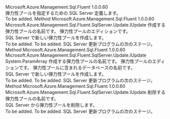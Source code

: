 <Type Name="IWithElasticPool" FullName="Microsoft.Azure.Management.Sql.Fluent.SqlServer.Update.IWithElasticPool">
  <TypeSignature Language="C#" Value="public interface IWithElasticPool" />
  <TypeSignature Language="ILAsm" Value=".class public interface auto ansi abstract IWithElasticPool" />
  <TypeSignature Language="DocId" Value="T:Microsoft.Azure.Management.Sql.Fluent.SqlServer.Update.IWithElasticPool" />
  <TypeSignature Language="VB.NET" Value="Public Interface IWithElasticPool" />
  <TypeSignature Language="F#" Value="type IWithElasticPool = interface" />
  <AssemblyInfo>
    <AssemblyName>Microsoft.Azure.Management.Sql.Fluent</AssemblyName>
    <AssemblyVersion>1.0.0.60</AssemblyVersion>
  </AssemblyInfo>
  <Interfaces />
  <Docs>
    <summary>
            弾力性プールを指定するための SQL Server 定義します。
            </summary>
    <remarks>To be added.</remarks>
  </Docs>
  <Members>
    <Member MemberName="WithNewElasticPool">
      <MemberSignature Language="C#" Value="public Microsoft.Azure.Management.Sql.Fluent.SqlServer.Update.IUpdate WithNewElasticPool (string elasticPoolName, string elasticPoolEdition);" />
      <MemberSignature Language="ILAsm" Value=".method public hidebysig newslot virtual instance class Microsoft.Azure.Management.Sql.Fluent.SqlServer.Update.IUpdate WithNewElasticPool(string elasticPoolName, string elasticPoolEdition) cil managed" />
      <MemberSignature Language="DocId" Value="M:Microsoft.Azure.Management.Sql.Fluent.SqlServer.Update.IWithElasticPool.WithNewElasticPool(System.String,System.String)" />
      <MemberSignature Language="VB.NET" Value="Public Function WithNewElasticPool (elasticPoolName As String, elasticPoolEdition As String) As IUpdate" />
      <MemberSignature Language="F#" Value="abstract member WithNewElasticPool : string * string -&gt; Microsoft.Azure.Management.Sql.Fluent.SqlServer.Update.IUpdate" Usage="iWithElasticPool.WithNewElasticPool (elasticPoolName, elasticPoolEdition)" />
      <MemberType>Method</MemberType>
      <AssemblyInfo>
        <AssemblyName>Microsoft.Azure.Management.Sql.Fluent</AssemblyName>
        <AssemblyVersion>1.0.0.60</AssemblyVersion>
      </AssemblyInfo>
      <ReturnValue>
        <ReturnType>Microsoft.Azure.Management.Sql.Fluent.SqlServer.Update.IUpdate</ReturnType>
      </ReturnValue>
      <Parameters>
        <Parameter Name="elasticPoolName" Type="System.String" />
        <Parameter Name="elasticPoolEdition" Type="System.String" />
      </Parameters>
      <Docs>
        <param name="elasticPoolName">作成する弾力性プールの名前です。</param>
        <param name="elasticPoolEdition">弾力性プールのエディションです。</param>
        <summary>
            SQL Server で新しい弾力性プールを作成します。
            </summary>
        <returns>To be added.</returns>
        <remarks>To be added.</remarks>
        <return>SQL Server 更新プログラムの次のステージ。</return>
      </Docs>
    </Member>
    <Member MemberName="WithNewElasticPool">
      <MemberSignature Language="C#" Value="public Microsoft.Azure.Management.Sql.Fluent.SqlServer.Update.IUpdate WithNewElasticPool (string elasticPoolName, string elasticPoolEdition, params string[] databaseNames);" />
      <MemberSignature Language="ILAsm" Value=".method public hidebysig newslot virtual instance class Microsoft.Azure.Management.Sql.Fluent.SqlServer.Update.IUpdate WithNewElasticPool(string elasticPoolName, string elasticPoolEdition, string[] databaseNames) cil managed" />
      <MemberSignature Language="DocId" Value="M:Microsoft.Azure.Management.Sql.Fluent.SqlServer.Update.IWithElasticPool.WithNewElasticPool(System.String,System.String,System.String[])" />
      <MemberSignature Language="VB.NET" Value="Public Function WithNewElasticPool (elasticPoolName As String, elasticPoolEdition As String, ParamArray databaseNames As String()) As IUpdate" />
      <MemberSignature Language="F#" Value="abstract member WithNewElasticPool : string * string * string[] -&gt; Microsoft.Azure.Management.Sql.Fluent.SqlServer.Update.IUpdate" Usage="iWithElasticPool.WithNewElasticPool (elasticPoolName, elasticPoolEdition, databaseNames)" />
      <MemberType>Method</MemberType>
      <AssemblyInfo>
        <AssemblyName>Microsoft.Azure.Management.Sql.Fluent</AssemblyName>
        <AssemblyVersion>1.0.0.60</AssemblyVersion>
      </AssemblyInfo>
      <ReturnValue>
        <ReturnType>Microsoft.Azure.Management.Sql.Fluent.SqlServer.Update.IUpdate</ReturnType>
      </ReturnValue>
      <Parameters>
        <Parameter Name="elasticPoolName" Type="System.String" />
        <Parameter Name="elasticPoolEdition" Type="System.String" />
        <Parameter Name="databaseNames" Type="System.String[]">
          <Attributes>
            <Attribute>
              <AttributeName>System.ParamArray</AttributeName>
            </Attribute>
          </Attributes>
        </Parameter>
      </Parameters>
      <Docs>
        <param name="elasticPoolName">作成する弾力性プールの名前です。</param>
        <param name="elasticPoolEdition">弾力性プールのエディションです。</param>
        <param name="databaseNames">弾力性プールに含まれるデータベースの名前です。</param>
        <summary>
            SQL Server で新しい弾力性プールを作成します。
            </summary>
        <returns>To be added.</returns>
        <remarks>To be added.</remarks>
        <return>SQL Server 更新プログラムの次のステージ。</return>
      </Docs>
    </Member>
    <Member MemberName="WithoutElasticPool">
      <MemberSignature Language="C#" Value="public Microsoft.Azure.Management.Sql.Fluent.SqlServer.Update.IUpdate WithoutElasticPool (string elasticPoolName);" />
      <MemberSignature Language="ILAsm" Value=".method public hidebysig newslot virtual instance class Microsoft.Azure.Management.Sql.Fluent.SqlServer.Update.IUpdate WithoutElasticPool(string elasticPoolName) cil managed" />
      <MemberSignature Language="DocId" Value="M:Microsoft.Azure.Management.Sql.Fluent.SqlServer.Update.IWithElasticPool.WithoutElasticPool(System.String)" />
      <MemberSignature Language="VB.NET" Value="Public Function WithoutElasticPool (elasticPoolName As String) As IUpdate" />
      <MemberSignature Language="F#" Value="abstract member WithoutElasticPool : string -&gt; Microsoft.Azure.Management.Sql.Fluent.SqlServer.Update.IUpdate" Usage="iWithElasticPool.WithoutElasticPool elasticPoolName" />
      <MemberType>Method</MemberType>
      <AssemblyInfo>
        <AssemblyName>Microsoft.Azure.Management.Sql.Fluent</AssemblyName>
        <AssemblyVersion>1.0.0.60</AssemblyVersion>
      </AssemblyInfo>
      <ReturnValue>
        <ReturnType>Microsoft.Azure.Management.Sql.Fluent.SqlServer.Update.IUpdate</ReturnType>
      </ReturnValue>
      <Parameters>
        <Parameter Name="elasticPoolName" Type="System.String" />
      </Parameters>
      <Docs>
        <param name="elasticPoolName">削除する弾力性プールの名前です。</param>
        <summary>
            SQL Server から弾力性プールを削除します。
            </summary>
        <returns>To be added.</returns>
        <remarks>To be added.</remarks>
        <return>SQL Server 更新プログラムの次のステージ。</return>
      </Docs>
    </Member>
  </Members>
</Type>